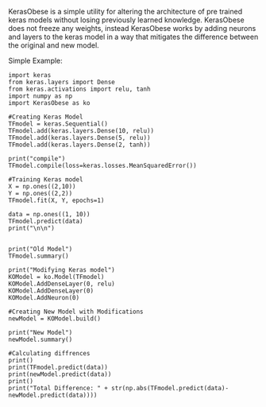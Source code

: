 KerasObese is a simple utility for altering the architecture of pre trained keras models without losing previously learned knowledge. KerasObese does not freeze any weights, instead KerasObese works by adding neurons and layers to the keras model in a way that mitigates the difference between the original and new model.

Simple Example:
```
import keras
from keras.layers import Dense
from keras.activations import relu, tanh
import numpy as np
import KerasObese as ko

#Creating Keras Model
TFmodel = keras.Sequential()
TFmodel.add(keras.layers.Dense(10, relu))
TFmodel.add(keras.layers.Dense(5, relu))
TFmodel.add(keras.layers.Dense(2, tanh))

print("compile")
TFmodel.compile(loss=keras.losses.MeanSquaredError())

#Training Keras model
X = np.ones((2,10))
Y = np.ones((2,2))
TFmodel.fit(X, Y, epochs=1)

data = np.ones((1, 10))
TFmodel.predict(data)
print("\n\n")


print("Old Model")
TFmodel.summary()

print("Modifying Keras model")
KOModel = ko.Model(TFmodel)
KOModel.AddDenseLayer(0, relu)
KOModel.AddDenseLayer(0)
KOModel.AddNeuron(0)

#Creating New Model with Modifications
newModel = KOModel.build()

print("New Model")
newModel.summary()

#Calculating diffrences
print()
print(TFmodel.predict(data))
print(newModel.predict(data))
print()
print("Total Difference: " + str(np.abs(TFmodel.predict(data)-newModel.predict(data))))
```